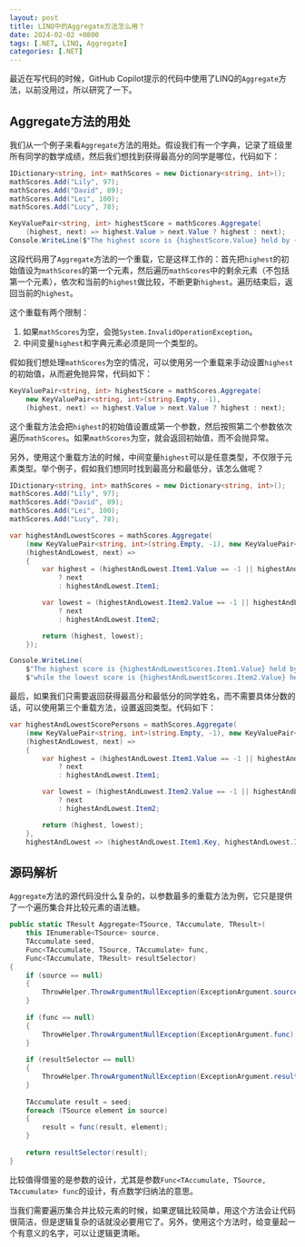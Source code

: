```yaml
---
layout: post
title: LINQ中的Aggregate方法怎么用？
date: 2024-02-02 +0800
tags: [.NET, LINQ, Aggregate]
categories: [.NET]
---
```


最近在写代码的时候，GitHub Copilot提示的代码中使用了LINQ的`Aggregate`方法，以前没用过，所以研究了一下。

## Aggregate方法的用处

我们从一个例子来看`Aggregate`方法的用处。假设我们有一个字典，记录了班级里所有同学的数学成绩，然后我们想找到获得最高分的同学是哪位，代码如下：

```cs
IDictionary<string, int> mathScores = new Dictionary<string, int>();
mathScores.Add("Lily", 97);
mathScores.Add("David", 89);
mathScores.Add("Lei", 100);
mathScores.Add("Lucy", 78);

KeyValuePair<string, int> highestScore = mathScores.Aggregate(
    (highest, next) => highest.Value > next.Value ? highest : next);
Console.WriteLine($"The highest score is {highestScore.Value} held by {highestScore.Key}.");
```

这段代码用了`Aggregate`方法的一个重载，它是这样工作的：首先把`highest`的初始值设为`mathScores`的第一个元素，然后遍历`mathScores`中的剩余元素（不包括第一个元素），依次和当前的`highest`做比较，不断更新`highest`。遍历结束后，返回当前的`highest`。

这个重载有两个限制：
1. 如果`mathScores`为空，会抛`System.InvalidOperationException`。
2. 中间变量`highest`和字典元素必须是同一个类型的。

假如我们想处理`mathScores`为空的情况，可以使用另一个重载来手动设置`highest`的初始值，从而避免抛异常，代码如下：

```cs
KeyValuePair<string, int> highestScore = mathScores.Aggregate(
    new KeyValuePair<string, int>(string.Empty, -1),
    (highest, next) => highest.Value > next.Value ? highest : next);
```

这个重载方法会把`highest`的初始值设置成第一个参数，然后按照第二个参数依次遍历`mathScores`。如果`mathScores`为空，就会返回初始值，而不会抛异常。

另外，使用这个重载方法的时候，中间变量`highest`可以是任意类型，不仅限于元素类型。举个例子，假如我们想同时找到最高分和最低分，该怎么做呢？

```cs
IDictionary<string, int> mathScores = new Dictionary<string, int>();
mathScores.Add("Lily", 97);
mathScores.Add("David", 89);
mathScores.Add("Lei", 100);
mathScores.Add("Lucy", 78);

var highestAndLowestScores = mathScores.Aggregate(
    (new KeyValuePair<string, int>(string.Empty, -1), new KeyValuePair<string, int>(string.Empty, -1)),
    (highestAndLowest, next) =>
    {
        var highest = (highestAndLowest.Item1.Value == -1 || highestAndLowest.Item1.Value < next.Value)
            ? next
            : highestAndLowest.Item1;

        var lowest = (highestAndLowest.Item2.Value == -1 || highestAndLowest.Item2.Value > next.Value)
            ? next
            : highestAndLowest.Item2;

        return (highest, lowest);
    });

Console.WriteLine(
    $"The highest score is {highestAndLowestScores.Item1.Value} held by {highestAndLowestScores.Item1.Key}, " +
    $"while the lowest score is {highestAndLowestScores.Item2.Value} held by {highestAndLowestScores.Item2.Key}.");
```

最后，如果我们只需要返回获得最高分和最低分的同学姓名，而不需要具体分数的话，可以使用第三个重载方法，设置返回类型。代码如下：

```cs
var highestAndLowestScorePersons = mathScores.Aggregate(
    (new KeyValuePair<string, int>(string.Empty, -1), new KeyValuePair<string, int>(string.Empty, -1)),
    (highestAndLowest, next) =>
    {
        var highest = (highestAndLowest.Item1.Value == -1 || highestAndLowest.Item1.Value < next.Value)
            ? next
            : highestAndLowest.Item1;

        var lowest = (highestAndLowest.Item2.Value == -1 || highestAndLowest.Item2.Value > next.Value)
            ? next
            : highestAndLowest.Item2;

        return (highest, lowest);
    },
    highestAndLowest => (highestAndLowest.Item1.Key, highestAndLowest.Item2.Key));
```

## 源码解析

`Aggregate`方法的源代码没什么复杂的，以参数最多的重载方法为例，它只是提供了一个遍历集合并比较元素的语法糖。

```cs
public static TResult Aggregate<TSource, TAccumulate, TResult>(
    this IEnumerable<TSource> source,
    TAccumulate seed,
    Func<TAccumulate, TSource, TAccumulate> func,
    Func<TAccumulate, TResult> resultSelector)
{
    if (source == null)
    {
        ThrowHelper.ThrowArgumentNullException(ExceptionArgument.source);
    }
 
    if (func == null)
    {
        ThrowHelper.ThrowArgumentNullException(ExceptionArgument.func);
    }
 
    if (resultSelector == null)
    {
        ThrowHelper.ThrowArgumentNullException(ExceptionArgument.resultSelector);
    }
 
    TAccumulate result = seed;
    foreach (TSource element in source)
    {
        result = func(result, element);
    }
 
    return resultSelector(result);
}
```

比较值得借鉴的是参数的设计，尤其是参数`Func<TAccumulate, TSource, TAccumulate> func`的设计，有点数学归纳法的意思。

当我们需要遍历集合并比较元素的时候，如果逻辑比较简单，用这个方法会让代码很简洁，但是逻辑复杂的话就没必要用它了。另外，使用这个方法时，给变量起一个有意义的名字，可以让逻辑更清晰。
